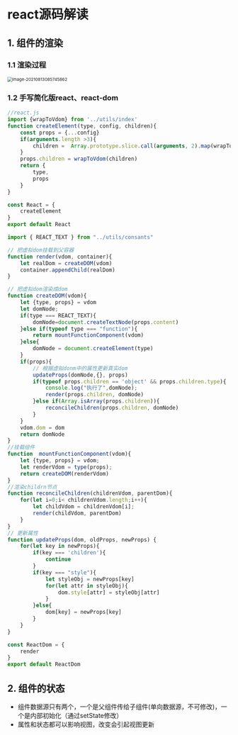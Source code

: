 # react源码解读

## 1. 组件的渲染

### 1.1 渲染过程

<img src="https://vkceyugu.cdn.bspapp.com/VKCEYUGU-f8040833-b067-4f14-836a-a9837f7dab99/23b83406-6fe0-4c23-8eab-012d1472b3fa.png" alt="image-20210813085745862" style="zoom: 67%;" />

### 1.2 手写简化版react、react-dom

```javascript
//react.js
import {wrapToVdom} from '../utils/index'
function createElement(type, config, children){
    const props = {...config}
    if(arguments.length >3){
        children =  Array.prototype.slice.call(arguments, 2).map(wrapToVdom)
    }
    props.children = wrapToVdom(children) 
    return {
        type,
        props
    }
}

const React = {
    createElement
}
export default React
```

```javascript
import { REACT_TEXT } from "../utils/consants"

// 把虚拟dom挂载到父容器
function render(vdom, container){
    let realDom = createDOM(vdom)
    container.appendChild(realDom)
}

// 把虚拟dom渲染成dom
function createDOM(vdom){
    let {type, props} = vdom
    let domNode;
    if(type === REACT_TEXT){
        domNode=document.createTextNode(props.content)
    }else if(typeof type === "function"){
        return mountFunctionComponent(vdom)
    }else{
        domNode = document.createElement(type)
    }
    if(props){
        // 根据虚拟donm中的属性更新真实dom
        updateProps(domNode,{}, props)
        if(typeof props.children == 'object' && props.children.type){
            console.log("执行了",domNode);
            render(props.children, domNode)
        }else if(Array.isArray(props.children)){
            reconcileChildren(props.children, domNode)
        }
    }
    vdom.dom = dom
    return domNode
}
//挂载组件
function  mountFunctionComponent(vdom){
    let {type, props} = vdom;
    let renderVdom = type(props);
    return createDOM(renderVdom)
}
//渲染childrn节点
function reconcileChildren(childrenVdom, parentDom){
    for(let i=0;i< childrenVdom.length;i++){
        let childVdom = childrenVdom[i];
        render(childVdom, parentDom)
    }
}
// 更新属性
function updateProps(dom, oldProps, newProps) {
    for(let key in newProps){
        if(key === 'children'){
            continue
        }
        if(key === "style"){
            let styleObj = newProps[key]
            for(let attr in styleObj){
                dom.style[attr] = styleObj[attr]
            }
        }else{
            dom[key] = newProps[key]
        }
    }
}

const ReactDom = {
    render
}
export default ReactDom
```

## 2. 组件的状态

* 组件数据源只有两个，一个是父组件传给子组件(单向数据源，不可修改)，一个是内部初始化（通过setState修改）
* 属性和状态都可以影响视图，改变会引起视图更新

